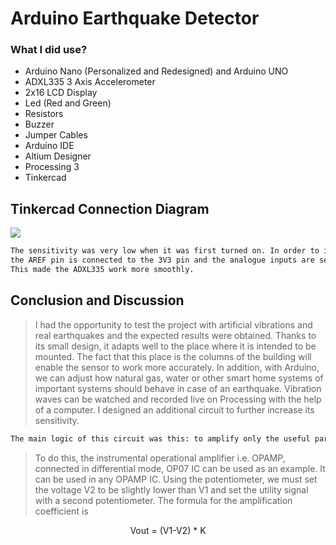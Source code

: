 # Arduino Earthquake Detector

### What I did use?
- Arduino Nano (Personalized and Redesigned) and Arduino UNO
- ADXL335 3 Axis Accelerometer
- 2x16 LCD Display
- Led (Red and Green)
- Resistors
- Buzzer
- Jumper Cables
- Arduino IDE
- Altium Designer
- Processing 3
- Tinkercad

## Tinkercad Connection Diagram
<img src="https://i.hizliresim.com/d03z1y0.JPG"/>

```Bash
The sensitivity was very low when it was first turned on. In order to increase its sensitivity, 
the AREF pin is connected to the 3V3 pin and the analogue inputs are set to 3.3V instead of 5V. 
This made the ADXL335 work more smoothly.
```
## Conclusion and Discussion
> I had the opportunity to test the project with artificial vibrations and real earthquakes and the expected results were obtained. Thanks to its small design, it adapts well to the place where it is intended to be mounted. The fact that this place is the columns of the building will enable the sensor to work more accurately. In addition, with Arduino, we can adjust how natural gas, water or other smart home systems of important systems should behave in case of an earthquake. Vibration waves can be watched and recorded live on Processing with the help of a computer.
> I designed an additional circuit to further increase its sensitivity.
```Bash
The main logic of this circuit was this: to amplify only the useful part of the signal without amplifying harmful noise.
```

>To do this, the instrumental operational amplifier i.e. OPAMP, connected in differential mode, OP07 IC can be used as an example. It can be used in any OPAMP IC. Using the potentiometer, we must set the voltage V2 to be slightly lower than V1 and set the utility signal with a second potentiometer.
>The formula for the amplification coefficient is 
<p align = "center">Vout = (V1-V2) * K <p/>
